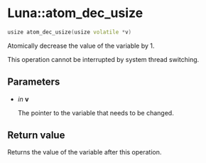 # Luna::atom_dec_usize

```c++
usize atom_dec_usize(usize volatile *v)
```

Atomically decrease the value of the variable by 1. 

This operation cannot be interrupted by system thread switching. 

## Parameters
* *in* **v**

    The pointer to the variable that needs to be changed. 

## Return value
Returns the value of the variable after this operation. 

